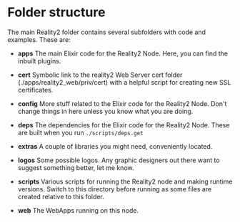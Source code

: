 # Folder structure

The main Reality2 folder contains several subfolders with code and examples.  These are:

- **apps**
  The main Elixir code for the Reality2 Node.  Here, you can find the inbuilt plugins.

- **cert**
  Symbolic link to the reality2 Web Server cert folder (./apps/reality2_web/priv/cert) with a helpful script for creating new SSL certificates.

- **config**
  More stuff related to the Elixir code for the Reality2 Node.  Don't change things in here unless you know what you are doing.

- **deps**
  The dependencies for the Elixir code for the Reality2 Node.  These are built when you run `./scripts/deps.get`

- **extras**
  A couple of libraries you might need, conveniently located.

- **logos**
  Some possible logos.  Any graphic designers out there want to suggest something better, let me know.

- **scripts**
  Various scripts for running the Reality2 node and making runtime versions.  Switch to this directory before running as some files are created relative to this folder.

- **web**
  The WebApps running on this node.

